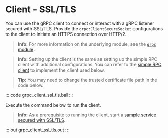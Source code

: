 # Client - SSL/TLS

You can use the gRPC client to connect or interact with a gRPC listener secured with SSL/TLS. Provide the `grpc:ClientSecureSocket` configurations to the client to initiate an HTTPS connection over HTTP/2.

>**Info:** For more information on the underlying module, see the [`grpc` module](https://lib.ballerina.io/ballerina/grpc/latest/).

>**Info:** Setting up the client is the same as setting up the simple RPC client with additional configurations. You can refer to the [simple RPC client](/learn/by-example/grpc-client-simple/) to implement the client used below.

>**Tip:** You may need to change the trusted certificate file path in the code below. 
   
   ::: code grpc_client_ssl_tls.bal :::

Execute the command below to run the client.

>**Info:** As a prerequisite to running the client, start a [sample service secured with SSL/TLS](earn/by-example/grpc-service-ssl-tls/).

   ::: out grpc_client_ssl_tls.out :::

